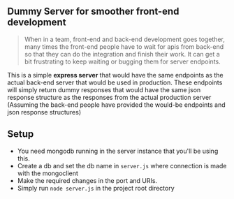 ## Dummy Server for smoother front-end development

> When in a team, front-end and back-end development goes together, many times the front-end people have to wait for apis from back-end so that they can do the integration and finish their work. It can get a bit frustrating to keep waiting or bugging them for server endpoints.

This is a simple **express server** that would have the same endpoints as the actual back-end server that would be used in production. These endpoints will simply return dummy responses that would have the same json response structure as the responses from the actual production server (Assuming the back-end people have provided the would-be endpoints and json response structures)

## Setup

- You need mongodb running in the server instance that you'll be using this. 
- Create a db and set the db name in `server.js` where connection is made with the mongoclient
- Make the required changes in the port and URIs.
- Simply run `node server.js` in the project root directory
